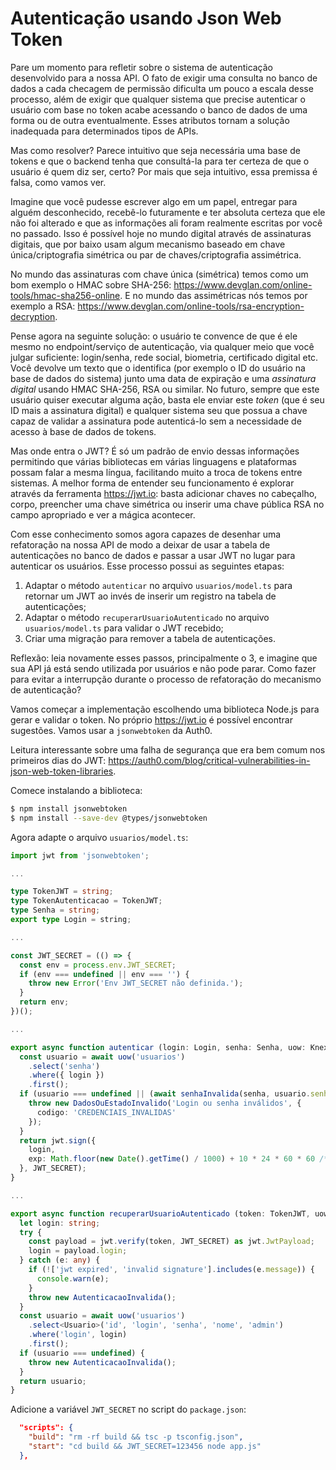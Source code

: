 # Autenticação usando Json Web Token

Pare um momento para refletir sobre o sistema de autenticação desenvolvido para a nossa API. O fato de exigir uma consulta no banco de dados a cada checagem de permissão dificulta um pouco a escala desse processo, além de exigir que qualquer sistema que precise autenticar o usuário com base no token acabe acessando o banco de dados de uma forma ou de outra eventualmente. Esses atributos tornam a solução inadequada para determinados tipos de APIs.

Mas como resolver? Parece intuitivo que seja necessária uma base de tokens e que o backend tenha que consultá-la para ter certeza de que o usuário é quem diz ser, certo? Por mais que seja intuitivo, essa premissa é falsa, como vamos ver.

Imagine que você pudesse escrever algo em um papel, entregar para alguém desconhecido, recebê-lo futuramente e ter absoluta certeza que ele não foi alterado e que as informações ali foram realmente escritas por você no passado. Isso é possível hoje no mundo digital através de assinaturas digitais, que por baixo usam algum mecanismo baseado em chave única/criptografia simétrica ou par de chaves/criptografia assimétrica.

No mundo das assinaturas com chave única (simétrica) temos como um bom exemplo o HMAC sobre SHA-256: https://www.devglan.com/online-tools/hmac-sha256-online. E no mundo das assimétricas nós temos por exemplo a RSA: https://www.devglan.com/online-tools/rsa-encryption-decryption.

Pense agora na seguinte solução: o usuário te convence de que é ele mesmo no endpoint/serviço de autenticação, via qualquer meio que você julgar suficiente: login/senha, rede social, biometria, certificado digital etc. Você devolve um texto que o identifica (por exemplo o ID do usuário na base de dados do sistema) junto uma data de expiração e uma *assinatura digital* usando HMAC SHA-256, RSA ou similar. No futuro, sempre que este usuário quiser executar alguma ação, basta ele enviar este *token* (que é seu ID mais a assinatura digital) e qualquer sistema seu que possua a chave capaz de validar a assinatura pode autenticá-lo sem a necessidade de acesso à base de dados de tokens.

Mas onde entra o JWT? É só um padrão de envio dessas informações permitindo que várias bibliotecas em várias linguagens e plataformas possam falar a mesma língua, facilitando muito a troca de tokens entre sistemas. A melhor forma de entender seu funcionamento é explorar através da ferramenta https://jwt.io: basta adicionar chaves no cabeçalho, corpo, preencher uma chave simétrica ou inserir uma chave pública RSA no campo apropriado e ver a mágica acontecer.

Com esse conhecimento somos agora capazes de desenhar uma refatoração na nossa API de modo a deixar de usar a tabela de autenticações no banco de dados e passar a usar JWT no lugar para autenticar os usuários. Esse processo possui as seguintes etapas:

1. Adaptar o método `autenticar` no arquivo `usuarios/model.ts` para retornar um JWT ao invés de inserir um registro na tabela de autenticações;
2. Adaptar o método `recuperarUsuarioAutenticado` no arquivo `usuarios/model.ts` para validar o JWT recebido;
3. Criar uma migração para remover a tabela de autenticações.

Reflexão: leia novamente esses passos, principalmente o 3, e imagine que sua API já está sendo utilizada por usuários e não pode parar. Como fazer para evitar a interrupção durante o processo de refatoração do mecanismo de autenticação?

Vamos começar a implementação escolhendo uma biblioteca Node.js para gerar e validar o token. No próprio https://jwt.io é possível encontrar sugestões. Vamos usar a `jsonwebtoken` da Auth0.

Leitura interessante sobre uma falha de segurança que era bem comum nos primeiros dias do JWT: https://auth0.com/blog/critical-vulnerabilities-in-json-web-token-libraries.

Comece instalando a biblioteca:

```sh
$ npm install jsonwebtoken
$ npm install --save-dev @types/jsonwebtoken
```

Agora adapte o arquivo `usuarios/model.ts`:

```ts
import jwt from 'jsonwebtoken';

...

type TokenJWT = string;
type TokenAutenticacao = TokenJWT;
type Senha = string;
export type Login = string;

...

const JWT_SECRET = (() => {
  const env = process.env.JWT_SECRET;
  if (env === undefined || env === '') {
    throw new Error('Env JWT_SECRET não definida.');
  }
  return env;
})();

...

export async function autenticar (login: Login, senha: Senha, uow: Knex): Promise<TokenAutenticacao> {
  const usuario = await uow('usuarios')
    .select('senha')
    .where({ login })
    .first();
  if (usuario === undefined || (await senhaInvalida(senha, usuario.senha))) {
    throw new DadosOuEstadoInvalido('Login ou senha inválidos', {
      codigo: 'CREDENCIAIS_INVALIDAS'
    });
  }
  return jwt.sign({
    login,
    exp: Math.floor(new Date().getTime() / 1000) + 10 * 24 * 60 * 60 /* 10 dias */
  }, JWT_SECRET);
}

...

export async function recuperarUsuarioAutenticado (token: TokenJWT, uow: Knex): Promise<Usuario> {
  let login: string;
  try {
    const payload = jwt.verify(token, JWT_SECRET) as jwt.JwtPayload;
    login = payload.login;
  } catch (e: any) {
    if (!['jwt expired', 'invalid signature'].includes(e.message)) {
      console.warn(e);
    }
    throw new AutenticacaoInvalida();
  }
  const usuario = await uow('usuarios')
    .select<Usuario>('id', 'login', 'senha', 'nome', 'admin')
    .where('login', login)
    .first();
  if (usuario === undefined) {
    throw new AutenticacaoInvalida();
  }
  return usuario;
}
```

Adicione a variável `JWT_SECRET` no script do `package.json`:

```json
  "scripts": {
    "build": "rm -rf build && tsc -p tsconfig.json",
    "start": "cd build && JWT_SECRET=123456 node app.js"
  },
```
